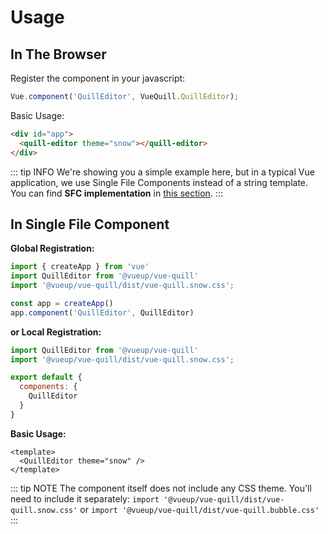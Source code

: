 # Usage

## In The Browser

Register the component in your javascript:

```js
Vue.component('QuillEditor', VueQuill.QuillEditor);
```

Basic Usage:

``` html
<div id="app">
  <quill-editor theme="snow"></quill-editor>
</div>
```
::: tip INFO
We're showing you a simple example here, but in a typical Vue application, we use Single File Components instead of a string template. You can find **SFC implementation** in [this section](usage.md#in-single-file-component).
:::

## In Single File Component

**Global Registration:**

``` javascript
import { createApp } from 'vue'
import QuillEditor from '@vueup/vue-quill'
import '@vueup/vue-quill/dist/vue-quill.snow.css';

const app = createApp()
app.component('QuillEditor', QuillEditor)
```

**or Local Registration:**

``` javascript
import QuillEditor from '@vueup/vue-quill'
import '@vueup/vue-quill/dist/vue-quill.snow.css';

export default {
  components: {
    QuillEditor
  }
}
```

**Basic Usage:**

``` vue
<template>
  <QuillEditor theme="snow" />
</template>
```

::: tip NOTE
The component itself does not include any CSS theme. You'll need to include it separately:
`import '@vueup/vue-quill/dist/vue-quill.snow.css'` or `import '@vueup/vue-quill/dist/vue-quill.bubble.css'`
:::
